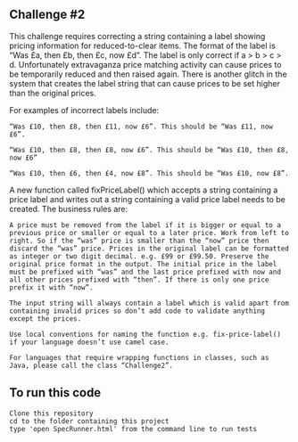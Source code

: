## Challenge #2
This challenge requires correcting a string containing a label showing pricing information for reduced-to-clear items. The format of the label is “Was £a, then £b, then £c, now £d”. The label is only correct if a > b > c > d. Unfortunately extravaganza price matching activity can cause prices to be temporarily reduced and then raised again. There is another glitch in the system that creates the label string that can cause prices to be set higher than the original prices.

For examples of incorrect labels include:

```
“Was £10, then £8, then £11, now £6”. This should be “Was £11, now £6”.

“Was £10, then £8, then £8, now £6”. This should be “Was £10, then £8, now £6”

“Was £10, then £6, then £4, now £8”. This should be “Was £10, now £8”.
```
A new function called fixPriceLabel() which accepts a string containing a price label and writes out a string containing a valid price label needs to be created. The business rules are:
```
A price must be removed from the label if it is bigger or equal to a previous price or smaller or equal to a later price. Work from left to right. So if the “was” price is smaller than the “now” price then discard the “was” price. Prices in the original label can be formatted as integer or two digit decimal. e.g. £99 or £99.50. Preserve the original price format in the output. The initial price in the label must be prefixed with “was” and the last price prefixed with now and all other prices prefixed with “then”. If there is only one price prefix it with “now”.

The input string will always contain a label which is valid apart from containing invalid prices so don’t add code to validate anything except the prices.

Use local conventions for naming the function e.g. fix-price-label() if your language doesn’t use camel case.

For languages that require wrapping functions in classes, such as Java, please call the class “Challenge2”.
```
## To run this code
```
Clone this repository
cd to the folder containing this project 
type 'open SpecRunner.html' from the command line to run tests
```